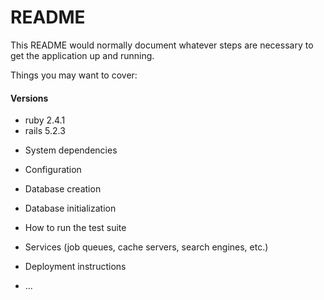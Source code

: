 # README

This README would normally document whatever steps are necessary to get the
application up and running.

Things you may want to cover:

#### Versions

- ruby 2.4.1
- rails 5.2.3

* System dependencies

* Configuration

* Database creation

* Database initialization

* How to run the test suite

* Services (job queues, cache servers, search engines, etc.)

* Deployment instructions

* ...
